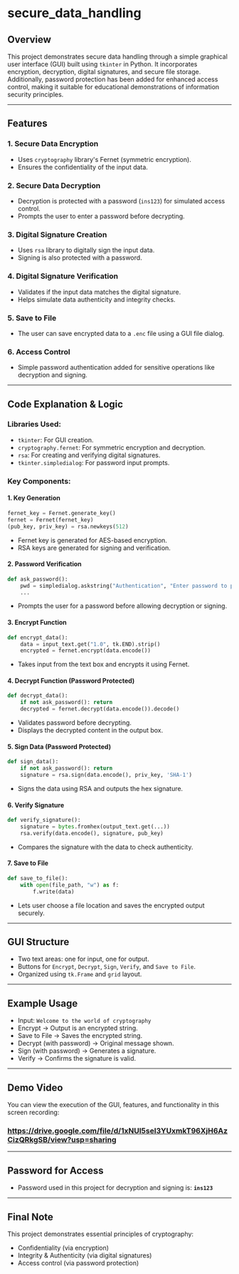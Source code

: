 # secure_data_handling


## Overview
This project demonstrates secure data handling through a simple graphical user interface (GUI) built using `tkinter` in Python. It incorporates encryption, decryption, digital signatures, and secure file storage. Additionally, password protection has been added for enhanced access control, making it suitable for educational demonstrations of information security principles.

---

## Features

### 1. **Secure Data Encryption**
- Uses `cryptography` library's Fernet (symmetric encryption).
- Ensures the confidentiality of the input data.

### 2. **Secure Data Decryption**
- Decryption is protected with a password (`ins123`) for simulated access control.
- Prompts the user to enter a password before decrypting.

### 3. **Digital Signature Creation**
- Uses `rsa` library to digitally sign the input data.
- Signing is also protected with a password.

### 4. **Digital Signature Verification**
- Validates if the input data matches the digital signature.
- Helps simulate data authenticity and integrity checks.

### 5. **Save to File**
- The user can save encrypted data to a `.enc` file using a GUI file dialog.

### 6. **Access Control**
- Simple password authentication added for sensitive operations like decryption and signing.

---

## Code Explanation & Logic

### Libraries Used:
- `tkinter`: For GUI creation.
- `cryptography.fernet`: For symmetric encryption and decryption.
- `rsa`: For creating and verifying digital signatures.
- `tkinter.simpledialog`: For password input prompts.

### Key Components:

#### 1. **Key Generation**
```python
fernet_key = Fernet.generate_key()
fernet = Fernet(fernet_key)
(pub_key, priv_key) = rsa.newkeys(512)
```
- Fernet key is generated for AES-based encryption.
- RSA keys are generated for signing and verification.

#### 2. **Password Verification**
```python
def ask_password():
    pwd = simpledialog.askstring("Authentication", "Enter password to proceed:", show='*')
    ...
```
- Prompts the user for a password before allowing decryption or signing.

#### 3. **Encrypt Function**
```python
def encrypt_data():
    data = input_text.get("1.0", tk.END).strip()
    encrypted = fernet.encrypt(data.encode())
```
- Takes input from the text box and encrypts it using Fernet.

#### 4. **Decrypt Function (Password Protected)**
```python
def decrypt_data():
    if not ask_password(): return
    decrypted = fernet.decrypt(data.encode()).decode()
```
- Validates password before decrypting.
- Displays the decrypted content in the output box.

#### 5. **Sign Data (Password Protected)**
```python
def sign_data():
    if not ask_password(): return
    signature = rsa.sign(data.encode(), priv_key, 'SHA-1')
```
- Signs the data using RSA and outputs the hex signature.

#### 6. **Verify Signature**
```python
def verify_signature():
    signature = bytes.fromhex(output_text.get(...))
    rsa.verify(data.encode(), signature, pub_key)
```
- Compares the signature with the data to check authenticity.

#### 7. **Save to File**
```python
def save_to_file():
    with open(file_path, "w") as f:
        f.write(data)
```
- Lets user choose a file location and saves the encrypted output securely.

---

## GUI Structure
- Two text areas: one for input, one for output.
- Buttons for `Encrypt`, `Decrypt`, `Sign`, `Verify`, and `Save to File`.
- Organized using `tk.Frame` and `grid` layout.

---

## Example Usage
- Input: `Welcome to the world of cryptography`
- Encrypt → Output is an encrypted string.
- Save to File → Saves the encrypted string.
- Decrypt (with password) → Original message shown.
- Sign (with password) → Generates a signature.
- Verify → Confirms the signature is valid.

---

## Demo Video
You can view the execution of the GUI, features, and functionality in this screen recording:
### https://drive.google.com/file/d/1xNUl5seI3YUxmkT96XjH6AzCizQRkgSB/view?usp=sharing

---

## Password for Access
- Password used in this project for decryption and signing is: **`ins123`**

---

## Final Note
This project demonstrates essential principles of cryptography:
- Confidentiality (via encryption)
- Integrity & Authenticity (via digital signatures)
- Access control (via password protection)





